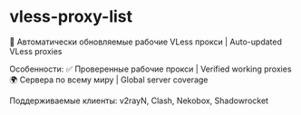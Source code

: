# vless-proxy-list
🔄 Автоматически обновляемые рабочие VLess прокси | Auto-updated VLess proxies

Особенности:
✅ Проверенные рабочие прокси | Verified working proxies
🌍 Сервера по всему миру | Global server coverage

Поддерживаемые клиенты: v2rayN, Clash, Nekobox, Shadowrocket
